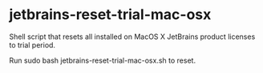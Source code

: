 # jetbrains-reset-trial-mac-osx

Shell script that resets all installed on MacOS X JetBrains product licenses to trial period.

Run sudo bash jetbrains-reset-trial-mac-osx.sh to reset.
